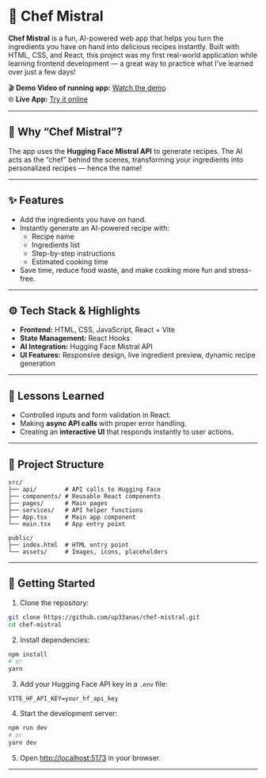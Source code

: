 # 🍳 Chef Mistral

**Chef Mistral** is a fun, AI-powered web app that helps you turn the ingredients you have on hand into delicious recipes instantly. Built with HTML, CSS, and React, this project was my first real-world application while learning frontend development — a great way to practice what I’ve learned over just a few days!

🎬 **Demo Video of running app:** [Watch the demo](https://github.com/up33anas/chef-mistral/chef.mp4)  
🌐 **Live App:** [Try it online](https://chef-mistral-snowy.vercel.app)

---

## 🤔 Why “Chef Mistral”?

The app uses the **Hugging Face Mistral API** to generate recipes. The AI acts as the “chef” behind the scenes, transforming your ingredients into personalized recipes — hence the name!

---

## ✨ Features

- Add the ingredients you have on hand.
- Instantly generate an AI-powered recipe with:
  - Recipe name
  - Ingredients list
  - Step-by-step instructions
  - Estimated cooking time
- Save time, reduce food waste, and make cooking more fun and stress-free.

---

## ⚙️ Tech Stack & Highlights

- **Frontend:** HTML, CSS, JavaScript, React + Vite
- **State Management:** React Hooks
- **AI Integration:** Hugging Face Mistral API
- **UI Features:** Responsive design, live ingredient preview, dynamic recipe generation

---

## 📝 Lessons Learned

- Controlled inputs and form validation in React.
- Making **async API calls** with proper error handling.
- Creating an **interactive UI** that responds instantly to user actions.

---

## 📂 Project Structure

```
src/
├── api/        # API calls to Hugging Face
├── components/ # Reusable React components
├── pages/      # Main pages
├── services/   # API helper functions
├── App.tsx     # Main app component
└── main.tsx    # App entry point

public/
├── index.html  # HTML entry point
└── assets/     # Images, icons, placeholders
```

---

## 🚀 Getting Started

1. Clone the repository:

```bash
git clone https://github.com/up33anas/chef-mistral.git
cd chef-mistral
```

2. Install dependencies:

```bash
npm install
# or
yarn
```

3. Add your Hugging Face API key in a `.env` file:

```
VITE_HF_API_KEY=your_hf_api_key
```

4. Start the development server:

```bash
npm run dev
# or
yarn dev
```

5. Open [http://localhost:5173](http://localhost:5173) in your browser.

---
